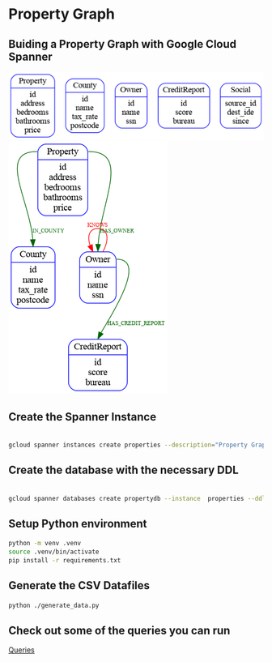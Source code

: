 #  Property Graph

## Buiding a Property Graph with Google Cloud Spanner

![datasources](./docs/datasources.png)
![graph](./docs/graph.png)

## Create the Spanner Instance

```bash

gcloud spanner instances create properties --description="Property Graph Database" --nodes=1 --config=regional-us-west1

```

## Create the database with the necessary DDL

```bash

gcloud spanner databases create propertydb --instance  properties --ddl-file=PropertyGraphDDL.sql

```

## Setup Python environment

```bash
python -m venv .venv
source .venv/bin/activate
pip install -r requirements.txt 
```

## Generate the CSV Datafiles

```bash
python ./generate_data.py
```

## Check out some of the queries you can run

[Queries](./SampleQueries.md)
